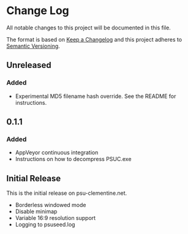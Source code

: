 # Change Log

All notable changes to this project will be documented in this file.

The format is based on [Keep a Changelog](http://keepachangelog.com/)
and this project adheres to [Semantic Versioning](http://semver.org/).

## Unreleased

### Added

- Experimental MD5 filename hash override. See the README for instructions.

## 0.1.1

### Added

- AppVeyor continuous integration
- Instructions on how to decompress PSUC.exe


## Initial Release

This is the initial release on psu-clementine.net.

- Borderless windowed mode
- Disable minimap
- Variable 16:9 resolution support
- Logging to psuseed.log
